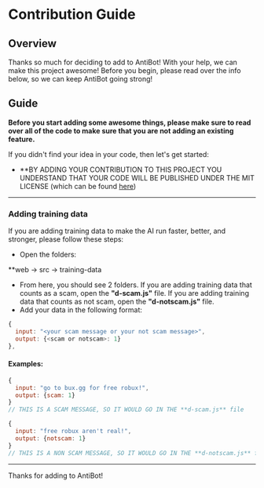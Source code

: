# Contribution Guide

## Overview

Thanks so much for deciding to add to AntiBot! With your help, we can make this project awesome! Before you begin, please read over the info below, so we can keep AntiBot going strong!

## Guide

**Before you start adding some awesome things, please make sure to read over all of the code to make sure that you are not adding an existing feature.**

If you didn't find your idea in your code, then let's get started:

- **BY ADDING YOUR CONTRIBUTION TO THIS PROJECT YOU UNDERSTAND THAT YOUR CODE WILL BE PUBLISHED UNDER THE MIT LICENSE (which can be found [here](https://github.com/codehouserblx/antibot/license))

---

### Adding training data

If you are adding training data to make the AI run faster, better, and stronger, please follow these steps:

- Open the folders:

**web -> src -> training-data

- From here, you should see 2 folders. If you are adding training data that counts as a scam, open the **"d-scam.js"** file. If you are adding training data that counts as not scam, open the **"d-notscam.js"** file.
- Add your data in the following format:

```javascript
{
  input: "<your scam message or your not scam message>",
  output: {<scam or notscam>: 1}
},
```
#### Examples:
```javascript
{
  input: "go to bux.gg for free robux!",
  output: {scam: 1}
}
// THIS IS A SCAM MESSAGE, SO IT WOULD GO IN THE **d-scam.js** file
```

```javascript
{
  input: "free robux aren't real!",
  output: {notscam: 1}
}
// THIS IS A NON SCAM MESSAGE, SO IT WOULD GO IN THE **d-notscam.js** file
```
---

Thanks for adding to AntiBot!
